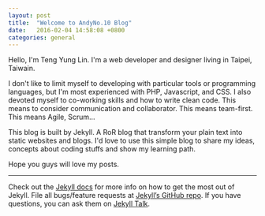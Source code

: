 ```yaml
---
layout: post
title:  "Welcome to AndyNo.10 Blog"
date:   2016-02-04 14:58:08 +0800
categories: general
---
```

Hello, I'm Teng Yung Lin. I'm a web developer and designer living in Taipei, Taiwain.

I don't like to limit myself to developing with particular tools or programming languages, but
I'm most experienced with PHP, Javascript, and CSS. I also devoted myself to co-working skills and
how to write clean code. This means to consider communication and collaborator. This means team-first.
This means Agile, Scrum...

This blog is built by Jekyll. A RoR blog that transform your plain text into static websites and blogs.
I'd love to use this simple blog to share my ideas, concepts about coding stuffs and show my learning path.

Hope you guys will love my posts.

--------------------


Check out the [Jekyll docs][jekyll-docs] for more info on how to get the most out of Jekyll. File all bugs/feature requests at [Jekyll’s GitHub repo][jekyll-gh]. If you have questions, you can ask them on [Jekyll Talk][jekyll-talk].

[jekyll-docs]: http://jekyllrb.com/docs/home
[jekyll-gh]:   https://github.com/jekyll/jekyll
[jekyll-talk]: https://talk.jekyllrb.com/
